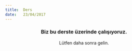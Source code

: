 ```yaml
---
title:  Ders
date:   23/04/2017
---
```


### <center>Biz bu derste üzerinde çalışıyoruz.</center>
<center>Lütfen daha sonra gelin.</center>